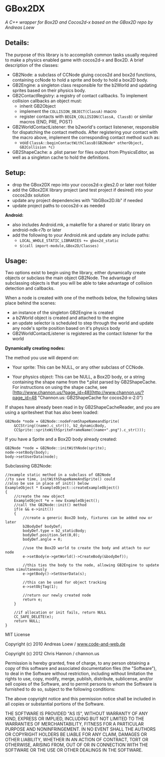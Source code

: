 # GBox2DX #
*A C++ wrapper for Box2D and Cocos2d-x based on the GBox2D repo by Andreas Loew*

## Details: ##

The purpose of this library is to accomplish common tasks usually required to make a physics enabled game with cocos2d-x and Box2D. A brief description of the classes:

- GB2Node: a subclass of CCNode gluing cocos2d and box2d functions, containing ccNode to hold a sprite and body to hold a box2D body.
- GB2Engine: a singleton class responsible for the b2World and updating sprites based on their physics body.
- GB2ContactRegistry: a registry of contact callbacks. To implement collision callbacks an object must:
	- inherit GB2Object
	- implement the `COLLISION_OBJECT(ClassA)` macro
	- register contacts with `BEGIN_COLLISION(ClassA, ClassB)` or similar macros (END, PRE, POST)
- GB2WorldContactListener: the b2world's contact listenener, responsible for dispatching the contact methods. After registering your contact with the macro above, implement the corresponding contact method such as:
	- void `ClassA::beginContactWithClassB(GB2Node* otherObject, GB2Collision *c)`
- GB2ShapeCache: a .plist parser for files output from PhysicsEditor, as well as a singleton cache to hold the definitions.

## Setup: ##

- drop the GBox2DX repo into your cocos2d-x gles2.0 or later root folder
- add the GBox2DX library project (and test project if desired) into your cocos2dx solution
- update any project dependencies with "libGBox2D.lib" if needed
- update project paths to cocos2d-x as needed

**Android:**

- also includes Android.mk, a makefile for a shared or static library on android-ndk-r7b or later
- add the following to your Android.mk and update any include paths:
	- `LOCAL_WHOLE_STATIC_LIBRARIES += gbox2d_static`
	- `$(call import-module,GBox2D/Classes)`

## Usage:  ##

Two options exist to begin using the library, either dynamically create objects or subclass the main object GB2Node. The advantage of subclassing objects is that you will be able to take advantage of collision detection and callbacks.

When a node is created with one of the methods below, the following takes place behind the scenes:

- an instance of the singleton GB2Engine is created
- a b2World object is created and attached to the engine
- an update selector is scheduled to step through the world and update any node's sprite position based on it's physics body
- GB2WorldContactListener is registered as the contact listener for the world

**Dynamically creating nodes:**

The method you use will depend on:

- Your sprite: This can be NULL, or any other subclass of CCNode. 

- Your physics object: This can be NULL, a Box2D body, or a string containing the shape name from the *.plist parsed by GB2ShapeCache. For instructions on using the shape cache, see [http://www.channon.us/?page_id=48](http://www.channon.us/?page_id=48 "Channon.us: GB2ShapeCache for cocos2d-x-2.0")


If shapes have already been read in by GB2ShapeCacheReader, and you are using a spritesheet that has also been loaded:

	GB2Node *node = GB2Node::nodeFromShapeNameandSprite(
		&CCString((name).c_str()), b2_dynamicBody, 
		CCSprite::spriteWithSpriteFrameName((name+".png").c_str()));

If you have a Sprite and a Box2D body already created:

	GB2Node *node = GB2Node::initWithNode(sprite);
	node->setBody(body);
	body->setUserData(node);

Subclassing GB2Node:

	//example static method in a subclass of GB2Node
	//to save time, initWithShapeNameAndSprite() could 
	//also be use in place of init() below
	ExampleObject * ExampleObject::createExampleObject()
	{
		//create the new object
		ExampleObject *e = new ExampleObject();
		//call the GB2Node::init() method
		if(e && e->init())
		{
			//create a generic Box2D body, fixtures can be added now or later
			b2BodyDef bodyDef;
	        bodyDef.type = b2_staticBody;
	        bodyDef.position.Set(0,0);
	        bodyDef.angle = 0;
			
			//use the Box2D world to create the body and attach to our node
			e->setBody(e->getWorld()->CreateBody(&bodyDef));
			
			//this ties the body to the node, allowing GB2Engine to update them simultaneously
			e->getBody()->SetUserData(s);
			
			//this can be used for object tracking
			e->setObjTag(1);
			
			//return our newly created node
			return e;
		}

		//if allocation or init fails, return NULL
		CC_SAFE_DELETE(e);
		return NULL;
	}




MIT License
 
 Copyright (c) 2010 Andreas Loew / www.code-and-web.de

 Copyright (c) 2012 Chris Hannon / channon.us
 
 Permission is hereby granted, free of charge, to any person obtaining a copy
 of this software and associated documentation files (the "Software"), to deal
 in the Software without restriction, including without limitation the rights
 to use, copy, modify, merge, publish, distribute, sublicense, and/or sell
 copies of the Software, and to permit persons to whom the Software is
 furnished to do so, subject to the following conditions:
 
 The above copyright notice and this permission notice shall be included in
 all copies or substantial portions of the Software.
 
 THE SOFTWARE IS PROVIDED "AS IS", WITHOUT WARRANTY OF ANY KIND, EXPRESS OR
 IMPLIED, INCLUDING BUT NOT LIMITED TO THE WARRANTIES OF MERCHANTABILITY,
 FITNESS FOR A PARTICULAR PURPOSE AND NONINFRINGEMENT. IN NO EVENT SHALL THE
 AUTHORS OR COPYRIGHT HOLDERS BE LIABLE FOR ANY CLAIM, DAMAGES OR OTHER
 LIABILITY, WHETHER IN AN ACTION OF CONTRACT, TORT OR OTHERWISE, ARISING FROM,
 OUT OF OR IN CONNECTION WITH THE SOFTWARE OR THE USE OR OTHER DEALINGS IN
 THE SOFTWARE.